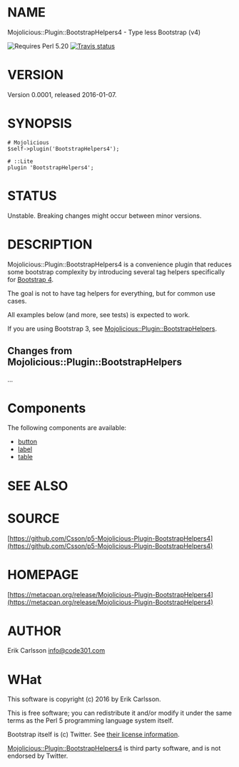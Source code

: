 # NAME

Mojolicious::Plugin::BootstrapHelpers4 - Type less Bootstrap (v4)

![Requires Perl 5.20](https://img.shields.io/badge/perl-5.20-brightgreen.svg) [![Travis status](https://api.travis-ci.org/Csson/p5-Mojolicious-Plugin-BootstrapHelpers4.svg?branch=master)](https://travis-ci.org/Csson/p5-Mojolicious-Plugin-BootstrapHelpers4)

# VERSION

Version 0.0001, released 2016-01-07.

# SYNOPSIS

    # Mojolicious
    $self->plugin('BootstrapHelpers4');

    # ::Lite
    plugin 'BootstrapHelpers4';

# STATUS

Unstable. Breaking changes might occur between minor versions.

# DESCRIPTION

Mojolicious::Plugin::BootstrapHelpers4 is a convenience plugin that reduces some bootstrap complexity by introducing several tag helpers specifically for [Bootstrap 4](http://www.getbootstrap.com/).

The goal is not to have tag helpers for everything, but for common use cases.

All examples below (and more, see tests) is expected to work.

If you are using Bootstrap 3, see [Mojolicious::Plugin::BootstrapHelpers](https://metacpan.org/pod/Mojolicious::Plugin::BootstrapHelpers).

## Changes from Mojolicious::Plugin::BootstrapHelpers

...

# Components

The following components are available:

- [button](https://metacpan.org/pod/Mojolicious::Plugin::BootstrapHelpers4::Component::Button)
- [label](https://metacpan.org/pod/Mojolicious::Plugin::BootstrapHelpers4::Component::Label)
- [table](https://metacpan.org/pod/Mojolicious::Plugin::BootstrapHelpers4::Component::Table)

# SEE ALSO

# SOURCE

[https://github.com/Csson/p5-Mojolicious-Plugin-BootstrapHelpers4](https://github.com/Csson/p5-Mojolicious-Plugin-BootstrapHelpers4)

# HOMEPAGE

[https://metacpan.org/release/Mojolicious-Plugin-BootstrapHelpers4](https://metacpan.org/release/Mojolicious-Plugin-BootstrapHelpers4)

# AUTHOR

Erik Carlsson <info@code301.com>

# WHat

This software is copyright (c) 2016 by Erik Carlsson.

This is free software; you can redistribute it and/or modify it under
the same terms as the Perl 5 programming language system itself.

Bootstrap itself is (c) Twitter. See [their license information](http://getbootstrap.com/getting-started/#license-faqs).

[Mojolicious::Plugin::BootstrapHelpers4](https://metacpan.org/pod/Mojolicious::Plugin::BootstrapHelpers4) is third party software, and is not endorsed by Twitter.
